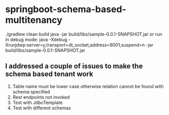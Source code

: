 # springboot-schema-based-multitenancy

./gradlew clean build
java -jar build/libs/sample-0.0.1-SNAPSHOT.jar or run in debug mode:
java -Xdebug -Xrunjdwp:server=y,transport=dt_socket,address=9001,suspend=n -jar build/libs/sample-0.0.1-SNAPSHOT.jar

## I addressed a couple of issues to make the schema based tenant work
1. Table name must be lower case otherwise relation cannot be found with schema specified
2. Rest endpoints not invoked
3. Test with JdbcTemplate
4. Test with different schemas